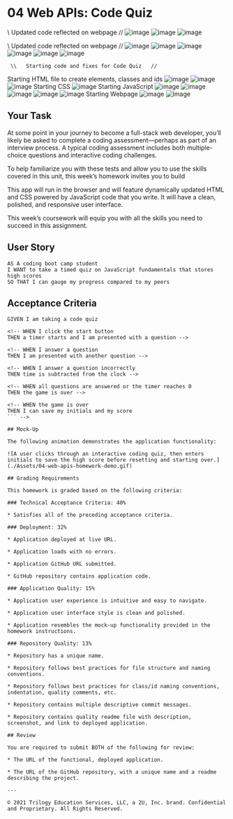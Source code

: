 # 04 Web APIs: Code Quiz
\\        Updated code reflected on webpage            //
![image](https://user-images.githubusercontent.com/79474830/113815783-5b8f9a80-9739-11eb-839e-545cc0b2017d.png)
![image](https://user-images.githubusercontent.com/79474830/113815838-6fd39780-9739-11eb-8453-9732a183c10e.png)
![image](https://user-images.githubusercontent.com/79474830/113815970-a90c0780-9739-11eb-8738-18b7305c5985.png)



\\        Updated code reflected on webpage            //
![image](https://user-images.githubusercontent.com/79474830/113812276-70692f80-9733-11eb-80d4-d9fc883710b8.png)
![image](https://user-images.githubusercontent.com/79474830/113812298-795a0100-9733-11eb-8f41-4a55d04faaf6.png)
![image](https://user-images.githubusercontent.com/79474830/113812327-8676f000-9733-11eb-9c90-bd5a9a58f00d.png)
![image](https://user-images.githubusercontent.com/79474830/113812349-9098ee80-9733-11eb-9097-b09520505d7b.png)
![image](https://user-images.githubusercontent.com/79474830/113812379-a1496480-9733-11eb-9a5e-346577297c04.png)
![image](https://user-images.githubusercontent.com/79474830/113812416-b0c8ad80-9733-11eb-83e7-fe076dbbcc45.png)



     \\   Starting code and fixes for Code Quiz   //
Starting HTML file to create elements, classes and ids
  ![image](https://user-images.githubusercontent.com/79474830/113674504-deecb580-967f-11eb-8ee1-36f955625828.png)
  ![image](https://user-images.githubusercontent.com/79474830/113674573-f0ce5880-967f-11eb-81f3-4a02cbe6effd.png)
  ![image](https://user-images.githubusercontent.com/79474830/113674614-004da180-9680-11eb-975f-8abc75dd1c68.png)
Starting CSS
  ![image](https://user-images.githubusercontent.com/79474830/113675189-b74a1d00-9680-11eb-82f3-e14acb977aee.png)
Starting JavaScript
  ![image](https://user-images.githubusercontent.com/79474830/113675237-c630cf80-9680-11eb-91db-5d83b6578dcf.png)
  ![image](https://user-images.githubusercontent.com/79474830/113675304-d648af00-9680-11eb-9568-5fda2d5a4b10.png)
  ![image](https://user-images.githubusercontent.com/79474830/113675350-e2347100-9680-11eb-82a1-713929cdd535.png)
  ![image](https://user-images.githubusercontent.com/79474830/113675418-f2e4e700-9680-11eb-9ea2-05f9977fe270.png)
  ![image](https://user-images.githubusercontent.com/79474830/113675469-ff693f80-9680-11eb-93e3-3e49dd6124ec.png)
Starting Webpage
  ![image](https://user-images.githubusercontent.com/79474830/113675521-114ae280-9681-11eb-90de-1bae668b5b79.png)
  ![image](https://user-images.githubusercontent.com/79474830/113675571-1e67d180-9681-11eb-8797-e18661031c4d.png)



   

## Your Task

At some point in your journey to become a full-stack web developer, you’ll likely be asked to complete a coding assessment&mdash;perhaps as part of an interview process. A typical coding assessment includes both multiple-choice questions and interactive coding challenges. 

To help familiarize you with these tests and allow you to use the skills covered in this unit, this week’s homework invites you to build
 <!-- a timed coding quiz with multiple-choice questions.  -->
 This app will run in the browser and will feature dynamically updated HTML and CSS powered by JavaScript code that you write. It will have a clean, polished, and responsive user interface. 

This week’s coursework will equip you with all the skills you need to succeed in this assignment.

## User Story

```
AS A coding boot camp student
I WANT to take a timed quiz on JavaScript fundamentals that stores high scores
SO THAT I can gauge my progress compared to my peers
```

## Acceptance Criteria

```
GIVEN I am taking a code quiz

<!-- WHEN I click the start button
THEN a timer starts and I am presented with a question -->

<!-- WHEN I answer a question
THEN I am presented with another question -->

<!-- WHEN I answer a question incorrectly
THEN time is subtracted from the clock -->

<!-- WHEN all questions are answered or the timer reaches 0
THEN the game is over -->

<!-- WHEN the game is over
THEN I can save my initials and my score
``` -->

## Mock-Up

The following animation demonstrates the application functionality:

![A user clicks through an interactive coding quiz, then enters initials to save the high score before resetting and starting over.](./Assets/04-web-apis-homework-demo.gif)

## Grading Requirements

This homework is graded based on the following criteria: 

### Technical Acceptance Criteria: 40%

* Satisfies all of the preceding acceptance criteria.

### Deployment: 32%

* Application deployed at live URL.

* Application loads with no errors.

* Application GitHub URL submitted.

* GitHub repository contains application code.

### Application Quality: 15%

* Application user experience is intuitive and easy to navigate.

* Application user interface style is clean and polished.

* Application resembles the mock-up functionality provided in the homework instructions.

### Repository Quality: 13%

* Repository has a unique name.

* Repository follows best practices for file structure and naming conventions.

* Repository follows best practices for class/id naming conventions, indentation, quality comments, etc.

* Repository contains multiple descriptive commit messages.

* Repository contains quality readme file with description, screenshot, and link to deployed application.

## Review

You are required to submit BOTH of the following for review:

* The URL of the functional, deployed application.

* The URL of the GitHub repository, with a unique name and a readme describing the project.

---

© 2021 Trilogy Education Services, LLC, a 2U, Inc. brand. Confidential and Proprietary. All Rights Reserved.
